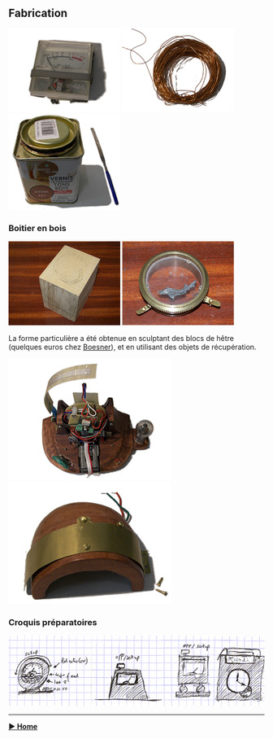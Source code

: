 ## Fabrication

<img src="../images/vumetre.png" alt="vumetre" width="220" />
<img src="../images/wire.png"    alt="copper wire" width="220" />
<img src="../images/vernis.png"  alt="vernis" width="220" />

### Boitier en bois

<img src="../images/wood.png"  alt="wood"  width="220" />
<img src="../images/dial.png"  alt="dial"  width="220" />

La forme particulière a été obtenue en sculptant des blocs de hêtre (quelques euros chez [Boesner](https://www.boesner.fr/)), et en utilisant des objets de récupération.

![boitier](../images/boitier-2.png)![boitier](../images/boitier-3.png)

### Croquis préparatoires

![sketches](../images/sketches.png)

------

**[► Home](../index.md)**